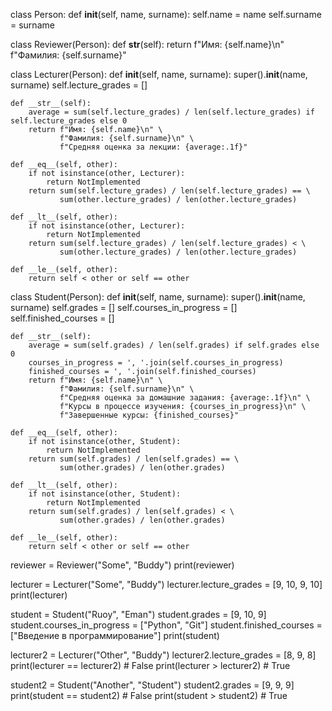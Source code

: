 class Person:
    def __init__(self, name, surname):
        self.name = name
        self.surname = surname

class Reviewer(Person):
    def __str__(self):
        return f"Имя: {self.name}\n" \
               f"Фамилия: {self.surname}"

class Lecturer(Person):
    def __init__(self, name, surname):
        super().__init__(name, surname)
        self.lecture_grades = []
    
    def __str__(self):
        average = sum(self.lecture_grades) / len(self.lecture_grades) if self.lecture_grades else 0
        return f"Имя: {self.name}\n" \
               f"Фамилия: {self.surname}\n" \
               f"Средняя оценка за лекции: {average:.1f}"
    
    def __eq__(self, other):
        if not isinstance(other, Lecturer):
            return NotImplemented
        return sum(self.lecture_grades) / len(self.lecture_grades) == \
               sum(other.lecture_grades) / len(other.lecture_grades)
    
    def __lt__(self, other):
        if not isinstance(other, Lecturer):
            return NotImplemented
        return sum(self.lecture_grades) / len(self.lecture_grades) < \
               sum(other.lecture_grades) / len(other.lecture_grades)
    
    def __le__(self, other):
        return self < other or self == other

class Student(Person):
    def __init__(self, name, surname):
        super().__init__(name, surname)
        self.grades = []
        self.courses_in_progress = []
        self.finished_courses = []
    
    def __str__(self):
        average = sum(self.grades) / len(self.grades) if self.grades else 0
        courses_in_progress = ', '.join(self.courses_in_progress)
        finished_courses = ', '.join(self.finished_courses)
        return f"Имя: {self.name}\n" \
               f"Фамилия: {self.surname}\n" \
               f"Средняя оценка за домашние задания: {average:.1f}\n" \
               f"Курсы в процессе изучения: {courses_in_progress}\n" \
               f"Завершенные курсы: {finished_courses}"
    
    def __eq__(self, other):
        if not isinstance(other, Student):
            return NotImplemented
        return sum(self.grades) / len(self.grades) == \
               sum(other.grades) / len(other.grades)
    
    def __lt__(self, other):
        if not isinstance(other, Student):
            return NotImplemented
        return sum(self.grades) / len(self.grades) < \
               sum(other.grades) / len(other.grades)
    
    def __le__(self, other):
        return self < other or self == other

reviewer = Reviewer("Some", "Buddy")
print(reviewer)

lecturer = Lecturer("Some", "Buddy")
lecturer.lecture_grades = [9, 10, 9, 10]
print(lecturer)

student = Student("Ruoy", "Eman")
student.grades = [9, 10, 9]
student.courses_in_progress = ["Python", "Git"]
student.finished_courses = ["Введение в программирование"]
print(student)

lecturer2 = Lecturer("Other", "Buddy")
lecturer2.lecture_grades = [8, 9, 8]
print(lecturer == lecturer2)  # False
print(lecturer > lecturer2)   # True

student2 = Student("Another", "Student")
student2.grades = [9, 9, 9]
print(student == student2)    # False
print(student > student2)     # True
